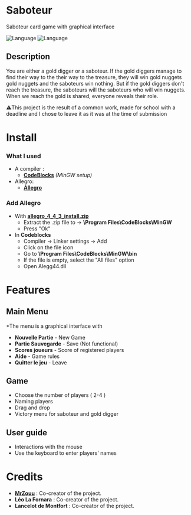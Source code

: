 # Saboteur
Saboteur card game with graphical interface

![Language](https://img.shields.io/badge/Language-C-b0b0b0)
![Language](https://img.shields.io/badge/Allegro-02A9FF?style=logo=Allegro&logoColor=white)

##  Description
You are either a gold digger or a saboteur. If the gold diggers manage to find their way to the
their way to the treasure, they will win gold nuggets
gold nuggets and the saboteurs win nothing. But if the
gold diggers don't reach the treasure, the saboteurs will
the saboteurs who will win nuggets. When we reach
the gold is shared, everyone reveals their role.

⚠️This project is the result of a common work, made for school with a deadline and I chose to leave it as it was at the time of submission

# Install
### What I used
* A compiler :
    * **[CodeBlocks](http://www.codeblocks.org/downloads/binaries/)** *(MinGW setup)*
* Allegro:
    * **[Allegro](https://drive.google.com/file/d/1r5xGFCGZvfuyLDCGQxyXhVgcXtYhnA3K/view)**
### Add Allegro
* With **[allegro_4_4_3_install.zip](https://drive.google.com/file/d/1r5xGFCGZvfuyLDCGQxyXhVgcXtYhnA3K/view)**
  * Extract the .zip file to -> **\Program Files\CodeBlocks\MinGW**
  * Press "Ok"
* In **Codeblocks**
  * Compiler -> Linker settings -> Add
  * Click on the file icon
  * Go to **\Program Files\CodeBlocks\MinGW\bin**
  * If the file is empty, select the "All files" option
  * Open Alegg44.dll

# Features
## Main Menu
*The menu is a graphical interface with
   * **Nouvelle Partie** - New Game
   * **Partie Sauvegarde** - Save (Not functional)
   * **Scores joueurs** - Score of registered players
   * **Aide** - Game rules
   * **Quitter le jeu** - Leave

## Game
* Choose the number of players ( 2-4 )
* Naming players
* Drag and drop
* Victory menu for saboteur and gold digger

##  User guide
* Interactions with the mouse
* Use the keyboard to enter players' names

#  Credits
* [**MrZouu**](https://github.com/MrZouu) : Co-creator of the project.
* **Léo La Fornara** : Co-creator of the project.
* **Lancelot de Montfort** : Co-creator of the project.
